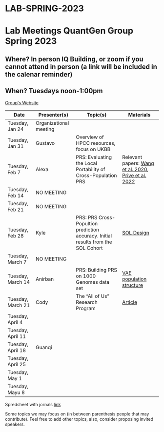 # LAB-SPRING-2023


# Lab Meetings QuantGen Group Spring 2023
## Where? In person IQ Building, or zoom if you cannot attend in person (a link will be included in the calenar reminder)

## When? Tuesdays noon-1:00pm

[Group's Website](http://quantgen.github.io/)

| Date             | Presenter(s)     |  Topic(s)        |  Materials    |
| ---------------  | ---------------- | ---------------- | ------------- |
|   Tuesday, Jan 24 | Organizational meeting        |        |            |
|   Tuesday, Jan 31|   Gustavo    |    Overview of HPCC resources, focus on UKBB    |            |
|   Tuesday, Feb 7|    Alexa   |   PRS: Evaluating the Local Portability of Cross-Population PRS     |    Relevant papers: [Wang et al. 2020](https://www-ncbi-nlm-nih-gov.proxy2.cl.msu.edu/pmc/articles/PMC7395791/), [Prive et al. 2022](https://www.sciencedirect.com/science/article/pii/S0002929721004201?via%3Dihub)        |
|   Tuesday, Feb 14|   NO MEETING  |     |            |
|   Tuesday, Feb 21|   NO MEETING  |     |            |
|   Tuesday, Feb 28|   Kyle     |   PRS: PRS Cross-Popultion prediction accuracy. Initial results from the SOL Cohort    |      [SOL Design](https://pubmed.ncbi.nlm.nih.gov/20609343/)      |
|   Tuesday, March 7|  NO MEETING     |      |            |
|   Tuesday, March 14| Anirban     |  PRS: Building PRS on 1000 Genomes data set       |    [VAE population structure](https://academic.oup.com/g3journal/article/11/1/jkaa036/6105578)        |
|   Tuesday, March 21|   Cody    | The “All of Us” Research Program  |  [Article](https://www.nejm.org/doi/full/10.1056/NEJMsr1809937)    |
|   Tuesday, April 4|      |        |            |
|   Tuesday, April 11|   |        |            |
|   Tuesday, April 18|  Guanqi |       |            |
|   Tuesday, April 25|       |        |            |
|   Tuesday, May 1|       |        |            |
|   Tuesday, Mayu 8|       |        |            |


Spredsheet with jornals [link](https://docs.google.com/spreadsheets/d/1BdIHOwurcbcAjLFGdKaOBZyICcVf2Zmis1Mq-rKuQ_Q/edit#gid=0)

Some topics we may focus on (in between parenthesis people that may contribute). Feel free to add other topics, also, consider proposing invited speakers.

  
  
  
